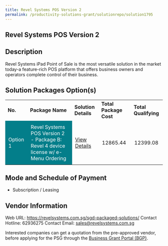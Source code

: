 ```yaml
---
title: Revel Systems POS Version 2
permalink: /productivity-solutions-grant/solutionrepo/solution1795
---
```


## Revel Systems POS Version 2

## Description

Revel Systems iPad Point of Sale is the most versatile solution in the market today-a feature-rich POS platform that offers business owners and operators complete control of their business.

## Solution Packages Option(s)

<table>
<tr>
<td><b>No.</b></td>
<td><b>Package Name</b></td>
<td><b>Solution Details</b></td>
<td><b>Total Package Cost</b></td>
<td><b>Total Qualifying</b></td>
</tr>
<tr>
<td style='padding: 10px; background-color: #037E8A; color: #FFFFFF;'>Option 1</td>
<td style='padding: 10px; background-color: #037E8A; color: #FFFFFF;'>Revel Systems POS Version 2 - Package B: Revel 4 device license w/ e-Menu Ordering</td>
<td style='padding: 10px;'><a href='https://www.gobusiness.gov.sg/images/psg/Desensitised_Revel_System_Holdings_20200105_Annex_3_Part_2.pdf' target='_blank'>View Details</a></td>
<td style='padding: 10px;'>12865.44</td>
<td style='padding: 10px;'>12399.08</td>
</tr>
</table>

## Mode and Schedule of Payment

 - Subscription / Leasing

## Vendor Information

 Web URL: https://revelsystems.com.sg/sgd-packaged-solutions/ 
Contact Hotline: 62936275 
Contact Email: sales@revelsystems.com.sg 


Interested companies can get a quotation from the pre-approved vendor, before applying for the PSG through the <a href='https://www.businessgrants.gov.sg/'>Business Grant Portal (BGP)</a>.

<script src="/jquery/resize-tables.js"></script>
